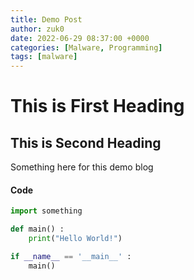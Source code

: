 ```yaml
---
title: Demo Post
author: zuk0
date: 2022-06-29 08:37:00 +0000
categories: [Malware, Programming]
tags: [malware]
---
```



# This is First Heading
## This is Second Heading

Something here for this demo blog

#### Code
```python
import something

def main() :
	print("Hello World!")

if __name__ == '__main__' :
	main()

```